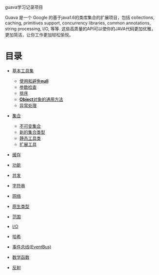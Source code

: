 guava学习记录项目

Guava 是一个 Google 的基于java1.6的类库集合的扩展项目，包括 collections, caching, primitives support, concurrency libraries, common annotations, string processing, I/O, 等等. 这些高质量的API可以使你的JAVA代码更加优雅，更加简洁，让你工作更加轻松愉悦。

目录
===

* [基本工具集](basic-utilities.md)
	+ [使用和避免<b>null</b>](using-avoiding-null.md)
	+ [参数检查](preconditions.md)
	+ [排序](ordering.md)
	+ [<b>Object</b>对象的通用方法](object-methods.md)
	+ [异常处理](throwables.md)

* [集合](collections.md)
	+ [不可变集合](immutable-collections.md)
	+ [新的集合类型](new-collection-types.md)
	+ [静态工具类](utility-classes.md)
	+ [扩展工具](extension-utilities.md)
* [缓存](caches.md)
* [功能](functional-idioms.md)
* [并发](concurrency.md)
* [字符串](strings.md)
* [网络](networking.md)
* [原生类型](primitives.md)
* [范围](ranges.md)
* [I/O](io.md)
* [哈希](hash.md)
* [事件总线(EventBus)](eventbus.md)
* [数学函数](math.md)
* [反射](reflection.md)